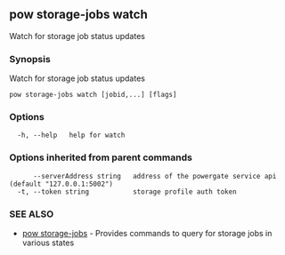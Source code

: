 ## pow storage-jobs watch

Watch for storage job status updates

### Synopsis

Watch for storage job status updates

```
pow storage-jobs watch [jobid,...] [flags]
```

### Options

```
  -h, --help   help for watch
```

### Options inherited from parent commands

```
      --serverAddress string   address of the powergate service api (default "127.0.0.1:5002")
  -t, --token string           storage profile auth token
```

### SEE ALSO

* [pow storage-jobs](pow_storage-jobs.md)	 - Provides commands to query for storage jobs in various states

